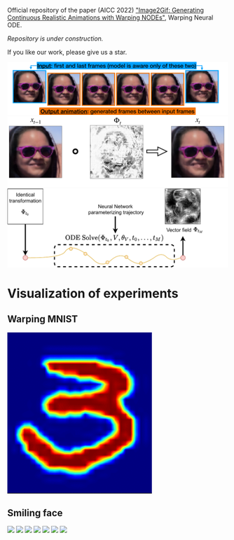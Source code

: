 Official repository of the paper (AICC 2022) ["Image2Gif: Generating Continuous Realistic Animations with Warping NODEs"](demo/paper.pdf), Warping Neural ODE.

*Repository is under construction.*

If you like our work, please give us a star. 

![](demo/images/smile_teaser.png "Demonstration of Warping Neural ODE" )
![](demo/images/smile_vf.png "Demonstration of Warping Neural ODE" )
![](demo/images/warpode.png "Demonstration of Warping Neural ODE" )

<!-- If you use our code in your research projects, please cite our paper as -->
<!-- ``` -->
<!-- @inproceedings{nazarovs2021variational, -->
<!--   title={A variational approximation for analyzing the dynamics of panel data}, -->
<!--   author={Nazarovs, Jurijs and Chakraborty, Rudrasis and Tasneeyapant, Songwong and Ravi, Sathya and Singh, Vikas}, -->
<!--   booktitle={Uncertainty in Artificial Intelligence}, -->
<!--   pages={107--117}, -->
<!--   year={2021}, -->
<!--   organization={PMLR} -->
<!-- } -->
<!-- ``` -->

# Visualization of experiments
## Warping MNIST
![](demo/images/mnist.gif)

## Smiling face 
![](demo/images/smile_0.gif) ![](demo/images/smile_1.gif)
![](demo/images/smile_2.gif)
![](demo/images/smile_3.gif)
![](demo/images/smile_4.gif)
![](demo/images/smile_5.gif)
![](demo/images/smile_6.gif)
